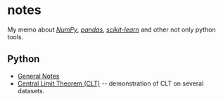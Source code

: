 # notes
My memo about [*NumPy*](http://www.numpy.org/), [*pandas*](http://pandas.pydata.org/), [*scikit-learn*](http://scikit-learn.org/stable/) and other not only python tools.

## Python
- [General Notes](http://nbviewer.jupyter.org/github/MrFroll/notes/blob/master/Notes.ipynb)
- [Central Limit Theorem (CLT)](http://nbviewer.jupyter.org/github/MrFroll/notes/blob/master/clt.ipynb) -- demonstration of CLT on several datasets.